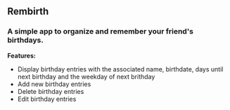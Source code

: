 ## Rembirth
### A simple app to organize and remember your friend's birthdays.

**Features:**
- Display birthday entries with the associated name, birthdate, days until next birthday and the weekday of next brithday
- Add new birthday entries
- Delete birthday entries
- Edit birthday entries
